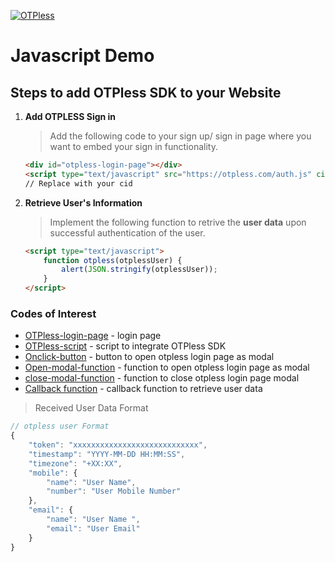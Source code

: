 ﻿[![OTPless](https://d1j61bbz9a40n6.cloudfront.net/website/home/v4/logo/white_logo.svg)](https://otpless.com/platforms/javascript)

# Javascript Demo

## Steps to add OTPless SDK to your Website

1. **Add OTPLESS Sign in**

    > Add the following code to your sign up/ sign in page where you want to embed your sign in functionality.

    ```html
    <div id="otpless-login-page"></div>
    <script type="text/javascript" src="https://otpless.com/auth.js" cid="YOUR_CID_HERE"></script>
    // Replace with your cid
    ```

2. **Retrieve User's Information**

    > Implement the following function to retrive the **user data** upon successful authentication of the user.

    ```html
    <script type="text/javascript">
        function otpless(otplessUser) {
            alert(JSON.stringify(otplessUser));
        }
    </script>
    ```

### Codes of Interest

- [OTPless-login-page](onclickbutton.html#L14) - login page
- [OTPless-script](onclickbutton.html#L29) - script to integrate OTPless SDK
- [Onclick-button](onclickbutton.html#L19) - button to open otpless login page as modal
- [Open-modal-function](onclickbutton.html#L27) - function to open otpless login page as modal
- [close-modal-function](onclickbutton.html#L39) - function to close otpless login page modal
- [Callback function](onclickbutton.html#L50) - callback function to retrieve user data

> Received User Data Format

```js
// otpless user Format
{
    "token": "xxxxxxxxxxxxxxxxxxxxxxxxxxxx",
    "timestamp": "YYYY-MM-DD HH:MM:SS",
    "timezone": "+XX:XX",
    "mobile": {
        "name": "User Name",
        "number": "User Mobile Number"
    },
    "email": {
        "name": "User Name ",
        "email": "User Email"
    }
}
```
